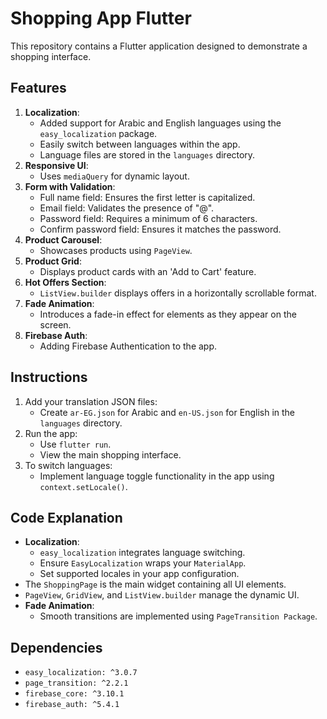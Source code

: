 # Shopping App Flutter

This repository contains a Flutter application designed to demonstrate a shopping interface.

## Features
1. **Localization**:
   - Added support for Arabic and English languages using the `easy_localization` package.
   - Easily switch between languages within the app.
   - Language files are stored in the `languages` directory.
2. **Responsive UI**:
   - Uses `mediaQuery` for dynamic layout.
3. **Form with Validation**:
   - Full name field: Ensures the first letter is capitalized.
   - Email field: Validates the presence of "@".
   - Password field: Requires a minimum of 6 characters.
   - Confirm password field: Ensures it matches the password.
4. **Product Carousel**:
   - Showcases products using `PageView`.
5. **Product Grid**:
   - Displays product cards with an 'Add to Cart' feature.
6. **Hot Offers Section**:
   - `ListView.builder` displays offers in a horizontally scrollable format.
7. **Fade Animation**:
   - Introduces a fade-in effect for elements as they appear on the screen.
8. **Firebase Auth**:
   - Adding Firebase Authentication to the app.

## Instructions
1. Add your translation JSON files:
   - Create `ar-EG.json` for Arabic and `en-US.json` for English in the `languages` directory.
2. Run the app:
   - Use `flutter run`.
   - View the main shopping interface.
3. To switch languages:
   - Implement language toggle functionality in the app using `context.setLocale()`.

## Code Explanation
- **Localization**:
   - `easy_localization` integrates language switching.
   - Ensure `EasyLocalization` wraps your `MaterialApp`.
   - Set supported locales in your app configuration.
- The `ShoppingPage` is the main widget containing all UI elements.
- `PageView`, `GridView`, and `ListView.builder` manage the dynamic UI.
- **Fade Animation**:
   - Smooth transitions are implemented using `PageTransition Package`.

## Dependencies
- `easy_localization: ^3.0.7`
- `page_transition: ^2.2.1`
- `firebase_core: ^3.10.1`
- `firebase_auth: ^5.4.1`

